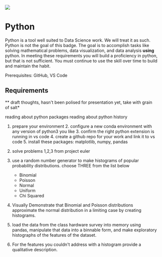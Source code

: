 ![](https://github.com/UVADS/orientation-technical/blob/main/content/images/python-badge.png)

# Python

Python is a tool well suited to Data Science work. We will treat it as such. Python is not the goal of this badge. The goal is to accomplish tasks like solving mathematical problems, data visualization, and data analysis **using** python. In meeting these requirements you will build a proficiency in python, but that is not sufficient. You must continue to use the skill over time to build and maintain the habit.

Prerequisites: GitHub, VS Code

## Requirements

** draft thoughts, hasn't been polised for presentation yet, take with grain of salt*

reading about python packages
reading about python history


1. prepare your environment
    2. configure a new conda environment with any version of python3 you like
    3. confirm the right python extension is running in vs code
    4. create a github repo for your work and link it to vs code
    5. install these packages: matplotlib, numpy, pandas

2. solve problems 1,2,3 from project euler

3. use a random number generator to make histograms of popular probability distributions. choose THREE from the list below
    * Binomial
    * Poisson
    * Normal
    * Uniform
    * Chi Squared

4. Visually Demonstrate that Binomial and Poisson distributions approximate the normal distribution in a limiting case by creating histograms.

5. load the data from the class hardware survey into memory using pandas, manipulate that data into a binnable form, and make exploratory histographs of the features of the dataset.

6. For the features you couldn't address with a histogram provide a qualitative description.






